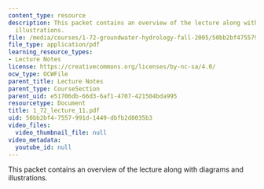 ```yaml
---
content_type: resource
description: This packet contains an overview of the lecture along with diagrams and
  illustrations.
file: /media/courses/1-72-groundwater-hydrology-fall-2005/50bb2bf47557991d1449dbfb2d8035b3_1_72_lecture_11.pdf
file_type: application/pdf
learning_resource_types:
- Lecture Notes
license: https://creativecommons.org/licenses/by-nc-sa/4.0/
ocw_type: OCWFile
parent_title: Lecture Notes
parent_type: CourseSection
parent_uid: e51706db-66d3-6af1-4707-421504bda995
resourcetype: Document
title: 1_72_lecture_11.pdf
uid: 50bb2bf4-7557-991d-1449-dbfb2d8035b3
video_files:
  video_thumbnail_file: null
video_metadata:
  youtube_id: null
---
```

This packet contains an overview of the lecture along with diagrams and illustrations.